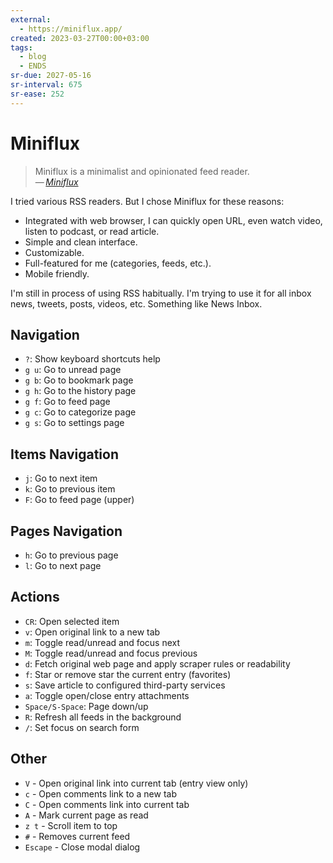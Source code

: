 ```yaml
---
external:
  - https://miniflux.app/
created: 2023-03-27T00:00+03:00
tags:
  - blog
  - ENDS
sr-due: 2027-05-16
sr-interval: 675
sr-ease: 252
---
```


# Miniflux

> Miniflux is a minimalist and opinionated feed reader.\
> — <cite>[Miniflux](https://miniflux.app/)</cite>

I tried various RSS readers. But I chose Miniflux for these reasons:

- Integrated with web browser, I can quickly open URL, even watch video, listen to podcast, or read article.
- Simple and clean interface.
- Customizable.
- Full-featured for me (categories, feeds, etc.).
- Mobile friendly.

I'm still in process of using RSS habitually. I'm trying to use it for all inbox news, tweets, posts, videos, etc. Something like News Inbox.

## Navigation

- `?`:<wbr class="f"> Show keyboard shortcuts help
- `g u`:<wbr class="f"> Go to unread page
- `g b`:<wbr class="f"> Go to bookmark page
- `g h`:<wbr class="f"> Go to the history page
- `g f`:<wbr class="f"> Go to feed page
- `g c`:<wbr class="f"> Go to categorize page
- `g s`:<wbr class="f"> Go to settings page

## Items Navigation

- `j`:<wbr class="f"> Go to next item
- `k`:<wbr class="f"> Go to previous item
- `F`:<wbr class="f"> Go to feed page (upper)

## Pages Navigation

- `h`:<wbr class="f"> Go to previous page
- `l`:<wbr class="f"> Go to next page

## Actions

- `CR`:<wbr class="f"> Open selected item
- `v`:<wbr class="f"> Open original link to a new tab
- `m`:<wbr class="f"> Toggle read/unread and focus next
- `M`:<wbr class="f"> Toggle read/unread and focus previous
- `d`:<wbr class="f"> Fetch original web page and apply scraper rules or readability
- `f`:<wbr class="f"> Star or remove star the current entry (favorites)
- `s`:<wbr class="f"> Save article to configured third-party services
- `a`:<wbr class="f"> Toggle open/close entry attachments
- `Space/S-Space`:<wbr class="f"> Page down/up
- `R`:<wbr class="f"> Refresh all feeds in the background
- `/`:<wbr class="f"> Set focus on search form

## Other

- `V` - Open original link into current tab (entry view only)
- `c` - Open comments link to a new tab
- `C` - Open comments link into current tab
- `A` - Mark current page as read
- `z t` - Scroll item to top
- `#` - Removes current feed
- `Escape` - Close modal dialog
